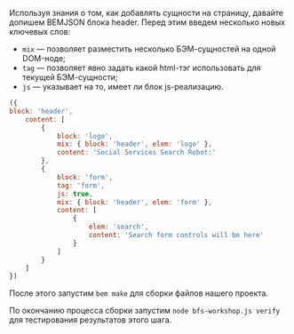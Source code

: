 Используя знания о том, как добавлять сущности на страницу, давайте допишем BEMJSON блока header. Перед этим введем несколько новых ключевых слов:

 * `mix` — позволяет разместить несколько БЭМ-сущностей на одной DOM-ноде;
 * `tag` — позволяет явно задать какой html-тэг использовать для текущей БЭМ-сущности;
 * `js` — указывает на то, имеет ли блок js-реализацию.

```js
({
block: 'header',
    content: [
        {
            block: 'logo',
            mix: { block: 'header', elem: 'logo' },
            content: 'Social Services Search Robot:'
        },
        {
            block: 'form',
            tag: 'form',
            js: true,
            mix: { block: 'header', elem: 'form' },
            content: [
                {
                    elem: 'search',
                    content: 'Search form controls will be here'
                }
            ]
        }
    ]
})
```

После этого запустим `bem make` для сборки файлов нашего проекта.

По окончанию процесса сборки запустим `node bfs-workshop.js verify` для тестирования результатов этого шага.
